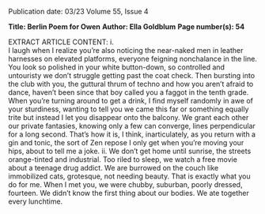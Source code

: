 Publication date: 03/23
Volume 55, Issue 4

**Title: Berlin Poem for Owen**
**Author: Ella Goldblum**
**Page number(s): 54**

EXTRACT ARTICLE CONTENT:
i.	
I laugh when I realize you’re also noticing
the near-naked men in leather harnesses
on elevated platforms, 
everyone feigning nonchalance in the line.
You look so polished in your white button-down, 
so controlled and untouristy
we don’t struggle getting past the coat check.
Then bursting into the club with you,
the guttural thrum of techno
and how you aren’t afraid to dance, haven’t been
since that boy called you a faggot in the tenth grade.
When you’re turning around to get a drink,
I find myself randomly in awe 
of your sturdiness, wanting to tell you
we came this far
or something equally trite
but instead I let you disappear onto the balcony. 
We grant each other our private fantasies,
knowing only a few can converge,
lines perpendicular for a long second.
That’s how it is, I think, inarticulately,
as you return with a gin and tonic,
the sort of Zen repose I only get
when you’re moving your hips,
about to tell me a joke.
ii.	 We don’t get home until sunrise,
the streets orange-tinted and industrial.
Too riled to sleep, 
we watch a free movie about a teenage drug addict.
We are burrowed on the couch like immobilized cats, grotesque,
not needing beauty. That is exactly what you do for me. 
When I met you, we were chubby, suburban,
poorly dressed, fourteen. 
We didn’t know the first thing about our bodies. 
We ate together every lunchtime.